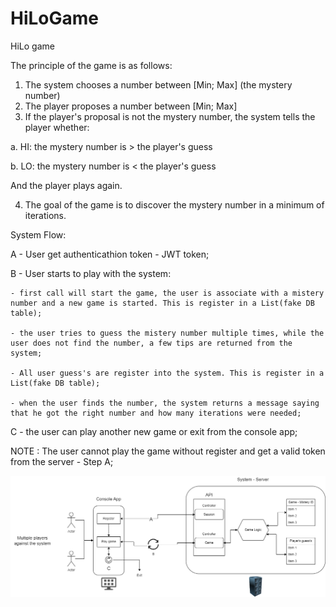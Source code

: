 # HiLoGame
HiLo game

The principle of the game is as follows:
1. The system chooses a number between [Min; Max] (the mystery number)
2. The player proposes a number between [Min; Max]
3. If the player's proposal is not the mystery number, the system tells the player whether:

a. HI: the mystery number is > the player's guess

b. LO: the mystery number is < the player's guess

And the player plays again.

4. The goal of the game is to discover the mystery number in a minimum of iterations.


System Flow:

A - User get authenticathion token - JWT token;


B - User starts to play with the system:

	- first call will start the game, the user is associate with a mistery number and a new game is started. This is register in a List(fake DB table);

	- the user tries to guess the mistery number multiple times, while the user does not find the number, a few tips are returned from the system;

	- All user guess's are register into the system. This is register in a List(fake DB table);

	- when the user finds the number, the system returns a message saying that he got the right number and how many iterations were needed;


C - the user can play another new game or exit from the console app;


NOTE : The user cannot play the game without register and get a valid token from the server - Step A;


![Image alt text](Resources/hilo-flow.png?raw=true "HiLo game flow")